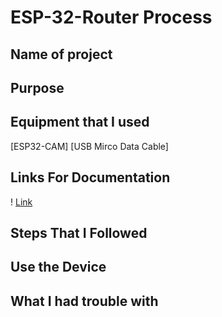 # ESP-32-Router Process

## Name of project

## Purpose

## Equipment that I used
 [ESP32-CAM]
 [USB Mirco Data Cable]

## Links For Documentation
! [Link](https://github.com/CyberVirtuals/ESP-32-Router/blob/main/ESP%2032%20Project.png)

## Steps That I Followed

## Use the Device

## What I had trouble with

